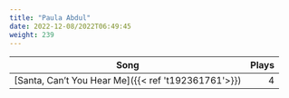 ```yaml
---
title: "Paula Abdul"
date: 2022-12-08/2022T06:49:45
weight: 239
---
```




 Song | Plays 
----- | -----:
[Santa, Can’t You Hear Me]({{< ref 't192361761'>}}) | 4
